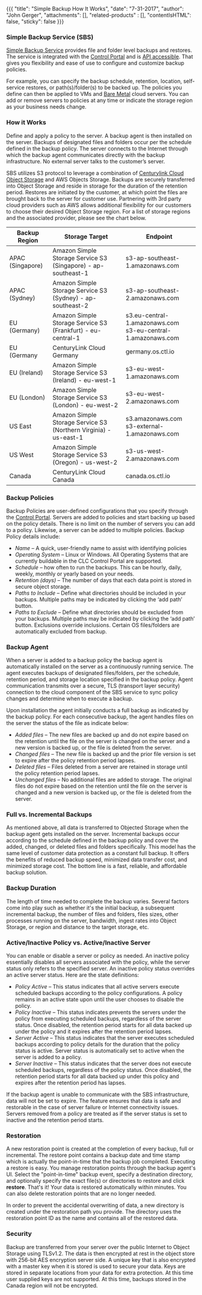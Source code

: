 {{{
  "title": "Simple Backup How It Works",
  "date": "7-31-2017",
  "author": "John Gerger",
  "attachments": [],
  "related-products" : [],
  "contentIsHTML": false,
  "sticky": false
}}}

### Simple Backup Service (SBS)

[Simple Backup Service](https://www.ctl.io/simple-backup-service/) provides file and folder level backups and restores. The service is integrated with the [Control Portal](https://control.ctl.io/) and is [API accessible](https://www.ctl.io/api-docs/v2/#simple-backup). That gives you flexibility and ease of use to configure and customize backup policies.

For example, you can specify the backup schedule, retention, location, self-service restores, or path(s)/folder(s) to be backed up. The policies you define can then be applied to VMs and [Bare Metal](https://www.ctl.io/bare-metal/) cloud servers. You can add or remove servers to policies at any time or indicate the storage region as your business needs change.

### How it Works

Define and apply a policy to the server. A backup agent is then installed on the server. Backups of designated files and folders occur per the schedule defined in the backup policy. The server connects to the Internet through which the backup agent communicates directly with the backup infrastructure. No external server talks to the customer’s server.

SBS utilizes S3 protocol to leverage a combination of [Centurylink Cloud Object Storage](https://www.ctl.io/object-storage/) and AWS Objects Storage. Backups are securely transferred into Object Storage and reside in storage for the duration of the retention period. Restores are initiated by the customer, at which point the files are brought back to the server for customer use. Partnering with 3rd party cloud providers such as AWS allows additional flexibility for our customers to choose their desired Object Storage region. For a list of storage regions and the associated provider, please see the chart below.

Backup Region|Storage Target|Endpoint
-------------|--------------|---------
APAC (Singapore)|Amazon Simple Storage Service S3 (Singapore) - ap-southeast-1|s3-ap-southeast-1.amazonaws.com
APAC (Sydney)|Amazon Simple Storage Service S3 (Sydney) - ap-southeast-2|s3-ap-southeast-2.amazonaws.com
EU (Germany)|Amazon Simple Storage Service S3 (Frankfurt) - eu-central-1|s3.eu-central-1.amazonaws.com<br>s3-eu-central-1.amazonaws.com
EU (Germany|CenturyLink Cloud Germany|germany.os.ctl.io
EU (Ireland)|Amazon Simple Storage Service S3 (Ireland) - eu-west-1|s3-eu-west-1.amazonaws.com
EU (London)|Amazon Simple Storage Service S3 (London) - eu-west-2|s3-eu-west-2.amazonaws.com
US East|Amazon Simple Storage Service S3 (Northern Virginia) - us-east-1|s3.amazonaws.com<br>s3-external-1.amazonaws.com
US West|Amazon Simple Storage Service S3 (Oregon) - us-west-2|s3-us-west-2.amazonaws.com
Canada|CenturyLink Cloud Canada|canada.os.ctl.io

### Backup Policies
Backup Policies are user-defined configurations that you specify through the [Control Portal](https://control.ctl.io/). Servers are added to policies and start backing up based on the policy details. There is no limit on the number of servers you can add to a policy. Likewise, a server can be added to multiple policies. Backup Policy details include:

* *Name* – A quick, user-friendly name to assist with identifying policies
* *Operating System* – Linux or Windows. All Operating Systems that are currently buildable in the CLC Control Portal are supported.
* *Schedule* – how often to run the backups. This can be hourly, daily, weekly, monthly or yearly based on your needs.
* *Retention (days)* – The number of days that each data point is stored in secure object storage.
* *Paths to Include* – Define what directories should be included in your backups. Multiple paths may be indicated by clicking the ‘add path’ button.
* *Paths to Exclude* – Define what directories should be excluded from your backups. Multiple paths may be indicated by clicking the ‘add path’ button. Exclusions override inclusions. Certain OS files/folders are automatically excluded from backup.

### Backup Agent
When a server is added to a backup policy the backup agent is automatically installed on the server as a continuously running service. The agent executes backups of designated files/folders, per the schedule, retention period, and storage location specified in the backup policy. Agent communication transmits over a secure, TLS (transport layer security) connection to the cloud component of the SBS service to sync policy changes and determine when to execute a backup.

Upon installation the agent initially conducts a full backup as indicated by the backup policy. For each consecutive backup, the agent handles files on the server the status of the file as indicate below:

* *Added files* – The new files are backed up and do not expire based on the retention until the file on the server is changed on the server and a new version is backed up, or the file is deleted from the server.
* *Changed files* – The new file is backed up and the prior file version is set to expire after the policy retention period lapses.
* *Deleted files* – Files deleted from a server are retained in storage until the policy retention period lapses.
* *Unchanged files* – No additional files are added to storage. The original files do not expire based on the retention until the file on the server is changed and a new version is backed up, or the file is deleted from the server.

### Full vs. Incremental Backups
As mentioned above, all data is transferred to Objected Storage when the backup agent gets installed on the server. Incremental backups occur according to the schedule defined in the backup policy and cover the added, changed, or deleted files and folders specifically. This model has the same level of customer data protection as a constant full backup. It offers the benefits of reduced backup speed, minimized data transfer cost, and minimized storage cost. The bottom line is a fast, reliable, and affordable backup solution.

### Backup Duration
The length of time needed to complete the backup varies. Several factors come into play such as whether it's the initial backup, a subsequent incremental backup, the number of files and folders, files sizes, other processes running on the server, bandwidth, ingest rates into Object Storage, or region and distance to the target storage, etc. 

### Active/Inactive Policy vs. Active/Inactive Server
You can enable or disable a server or policy as needed. An inactive policy essentially disables all servers associated with the policy, while the server status only refers to the specified server. An inactive policy status overrides an active server status. Here are the state definitions:

* *Policy Active* – This status indicates that all active servers execute scheduled backups according to the policy configurations. A policy remains in an active state upon until the user chooses to disable the policy.
* *Policy Inactive* – This status indicates prevents the servers under the policy from executing scheduled backups, regardless of the server status. Once disabled, the retention period starts for all data backed up under the policy and it expires after the retention period lapses.
* *Server Active* – This status indicates that the server executes scheduled backups according to policy details for the duration that the policy status is active. Server status is automatically set to active when the server is added to a policy.
* *Server Inactive* – This status indicates that the server does not execute scheduled backups, regardless of the policy status. Once disabled, the retention period starts for all data backed up under this policy and expires after the retention period has lapses.

If the backup agent is unable to communicate with the SBS infrastructure, data will not be set to expire. The feature ensures that data is safe and restorable in the case of server failure or Internet connectivity issues. Servers removed from a policy are treated as if the server status is set to inactive and the retention period starts.

### Restoration
A new restoration point is created at the completion of every backup, full or incremental. The restore point contains a backup date and time stamp which is actually the point-in-time that the backup job completed. Executing a restore is easy. You manage restoration points through the backup agent's UI. Select the "point-in-time" backup event, specify a destination directory, and optionally specify the exact file(s) or directories to restore and click **restore**. That's it! Your data is restored automatically within minutes. You can also delete restoration points that are no longer needed.

In order to prevent the accidental overwriting of data, a new directory is created under the restoration path you provide. The directory uses the restoration point ID as the name and contains all of the restored data.

### Security
Backup are transferred from your server over the public Internet to Object Storage using TLSv1.2. The data is then encrypted at rest in the object store with 256-bit AES encryption server side. A unique key that is also encrypted with a master key when it is stored is used to secure your data. Keys are stored in separate locations from your data for extra protection. At this time user supplied keys are not supported. At this time, backups stored in the Canada region will not be encrypted.
